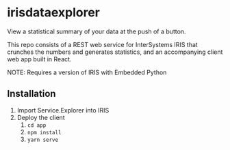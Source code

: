 # irisdataexplorer

View a statistical summary of your data at the push of a button.

This repo consists of a REST web service for InterSystems IRIS that crunches the numbers and generates statistics, and an accompanying client web app built in React.

NOTE: Requires a version of IRIS with Embedded Python

## Installation

1. Import Service.Explorer into IRIS
2. Deploy the client 
    1. `cd app`
    2. `npm install`
    3. `yarn serve`
